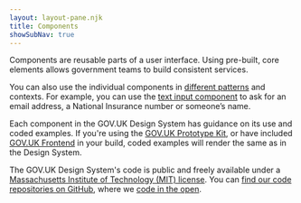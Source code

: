 ```yaml
---
layout: layout-pane.njk
title: Components
showSubNav: true
---
```


Components are reusable parts of a user interface. Using pre-built, core elements allows government teams to build consistent services.

You can also use the individual components in [different patterns](/patterns/) and contexts. For example, you can use the [text input component](/components/text-input/) to ask for an email address, a National Insurance number or someone’s name.

Each component in the GOV.UK Design System has guidance on its use and coded examples. If you're using the [GOV.UK Prototype Kit](https://prototype-kit.service.gov.uk), or have included [GOV.UK Frontend](https://frontend.design-system.service.gov.uk/) in your build, coded examples will render the same as in the Design System.

The GOV.UK Design System's code is public and freely available under a [Massachusetts Institute of Technology (MIT) license](https://github.com/alphagov/govuk-frontend/blob/main/LICENSE.txt). You can [find our code repositories on GitHub](https://github.com/topics/govuk-design-system-team), where we [code in the open](https://gds.blog.gov.uk/2012/10/12/coding-in-the-open/).
